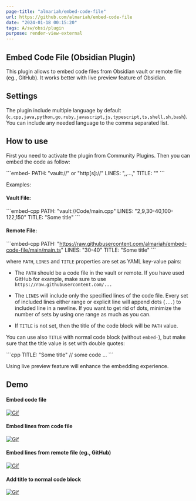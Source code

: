```yaml
---
page-title: "almariah/embed-code-file"
url: https://github.com/almariah/embed-code-file
date: "2024-01-18 00:15:20"
tags: A/sw/obsi/plugin
purpose: render-view-external
---
```


## Embed Code File (Obsidian Plugin)

This plugin allows to embed code files from Obsidian vault or remote file (eg., GitHub). It works better with live preview feature of Obsidian.

## Settings

The plugin include multiple language by default (`c,cpp,java,python,go,ruby,javascript,js,typescript,ts,shell,sh,bash`). You can include any needed language to the comma separated list.

## How to use

First you need to activate the plugin from Community Plugins. Then you can embed the code as follow:

\`\`\`embed-<some-language>
PATH: "vault://<some-path-to-code-file>" or "http\[s\]://<some-path-to-remote-file>"
LINES: "<some-line-number>,<other-number>,...,<some-range>"
TITLE: "<some-title>"
\`\`\`

Examples:

#### Vault File:

\`\`\`embed-cpp
PATH: "vault://Code/main.cpp"
LINES: "2,9,30-40,100-122,150"
TITLE: "Some title"
\`\`\`

#### Remote File:

\`\`\`embed-cpp
PATH: "https://raw.githubusercontent.com/almariah/embed-code-file/main/main.ts"
LINES: "30-40"
TITLE: "Some title"
\`\`\`

where `PATH`, `LINES` and `TITLE` properties are set as YAML key-value pairs:

-   The `PATH` should be a code file in the vault or remote. If you have used GitHub for example, make sure to use `https://raw.githubusercontent.com/...`
    
-   The `LINES` will include only the specified lines of the code file. Every set of included lines either range or explicit line will append dots (`...`) to included line in a newline. If you want to get rid of dots, minimize the number of sets by using one range as much as you can.
    
-   If `TITLE` is not set, then the title of the code block will be `PATH` value.
    

You can use also `TITLE` with normal code block (without `embed-`), but make sure that the title value is set with double quotes:

\`\`\`cpp TITLE: "Some title"
// some code
...
\`\`\`

Using live preview feature will enhance the embedding experience.

## Demo

#### Embed code file

[![Gif](https://github.com/almariah/embed-code-file/raw/main/demo/embed-code-file.gif?raw=true)](https://github.com/almariah/embed-code-file/blob/main/demo/embed-code-file.gif?raw=true)

#### Embed lines from code file

[![Gif](https://github.com/almariah/embed-code-file/raw/main/demo/embed-code-file-lines.gif?raw=true)](https://github.com/almariah/embed-code-file/blob/main/demo/embed-code-file-lines.gif?raw=true)

#### Embed lines from remote file (eg., GitHub)

[![Gif](https://github.com/almariah/embed-code-file/raw/main/demo/embed-remote-code-file.gif?raw=true)](https://github.com/almariah/embed-code-file/blob/main/demo/embed-remote-code-file.gif?raw=true)

#### Add title to normal code block

[![Gif](https://github.com/almariah/embed-code-file/raw/main/demo/normal-code-block-title.gif?raw=true)](https://github.com/almariah/embed-code-file/blob/main/demo/normal-code-block-title.gif?raw=true)